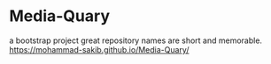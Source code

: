 # Media-Quary
a bootstrap project great repository names are short and memorable.
https://mohammad-sakib.github.io/Media-Quary/
